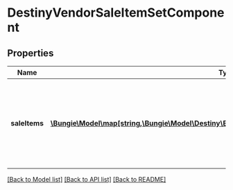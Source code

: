 # DestinyVendorSaleItemSetComponent

## Properties
Name | Type | Description | Notes
------------ | ------------- | ------------- | -------------
**saleItems** | [**\Bungie\Model\map[string,\Bungie\Model\Destiny\Entities\Vendors\DestinyVendorSaleItemComponent]**](DestinyVendorSaleItemComponent.md) | The items being sold by this vendor, keyed by the vendorItemIndex of the item being sold. (because showing sale items depends on the ordering dictated by the categories being shown - see DestinyVendorCategoryComponent - this is a dictionary for quick lookup capability.) | [optional] 

[[Back to Model list]](../README.md#documentation-for-models) [[Back to API list]](../README.md#documentation-for-api-endpoints) [[Back to README]](../README.md)


